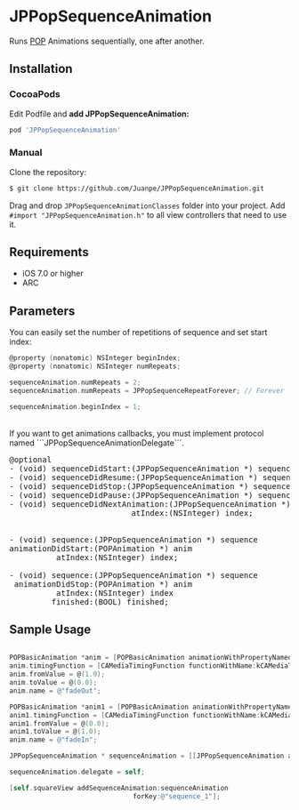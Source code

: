 JPPopSequenceAnimation
======================

Runs [POP](https://github.com/facebook/pop) Animations sequentially, one after another. 

## Installation

### CocoaPods

Edit Podfile and **add JPPopSequenceAnimation:**

```bash
pod 'JPPopSequenceAnimation'
```

### Manual

Clone the repository:

```bash
$ git clone https://github.com/Juanpe/JPPopSequenceAnimation.git
```

Drag and drop `JPPopSequenceAnimationClasses` folder into your project. Add `#import "JPPopSequenceAnimation.h"` to all view controllers that need to use it.

## Requirements

- iOS 7.0 or higher
- ARC

## Parameters

You can easily set the number of repetitions of sequence and set start index:

```objective-c
@property (nonatomic) NSInteger beginIndex;
@property (nonatomic) NSInteger numRepeats;

sequenceAnimation.numRepeats = 2;
sequenceAnimation.numRepeats = JPPopSequenceRepeatForever; // Forever

sequenceAnimation.beginIndex = 1;
```

<br>
If you want to get animations callbacks, you must implement protocol named ```JPPopSequenceAnimationDelegate```.

<pre>
@optional
- (void) sequenceDidStart:(JPPopSequenceAnimation *) sequence;
- (void) sequenceDidResume:(JPPopSequenceAnimation *) sequence;
- (void) sequenceDidStop:(JPPopSequenceAnimation *) sequence;
- (void) sequenceDidPause:(JPPopSequenceAnimation *) sequence;
- (void) sequenceDidNextAnimation:(JPPopSequenceAnimation *) sequence
                          atIndex:(NSInteger) index;


- (void) sequence:(JPPopSequenceAnimation *) sequence
animationDidStart:(POPAnimation *) anim
          atIndex:(NSInteger) index;

- (void) sequence:(JPPopSequenceAnimation *) sequence
 animationDidStop:(POPAnimation *) anim
          atIndex:(NSInteger) index
         finished:(BOOL) finished;
</pre>

## Sample Usage

```objective-c

POPBasicAnimation *anim = [POPBasicAnimation animationWithPropertyNamed:kPOPViewAlpha];
anim.timingFunction = [CAMediaTimingFunction functionWithName:kCAMediaTimingFunctionEaseInEaseOut];
anim.fromValue = @(1.0);
anim.toValue = @(0.0);
anim.name = @"fadeOut";

POPBasicAnimation *anim1 = [POPBasicAnimation animationWithPropertyNamed:kPOPViewAlpha];
anim1.timingFunction = [CAMediaTimingFunction functionWithName:kCAMediaTimingFunctionEaseInEaseOut];
anim1.fromValue = @(0.0);
anim1.toValue = @(1.0);
anim.name = @"fadeIn";

JPPopSequenceAnimation * sequenceAnimation = [[JPPopSequenceAnimation alloc] initWithAnimations:@[anim, anim1]];

sequenceAnimation.delegate = self;

[self.squareView addSequenceAnimation:sequenceAnimation
                               forKey:@"sequence_1"];
```
